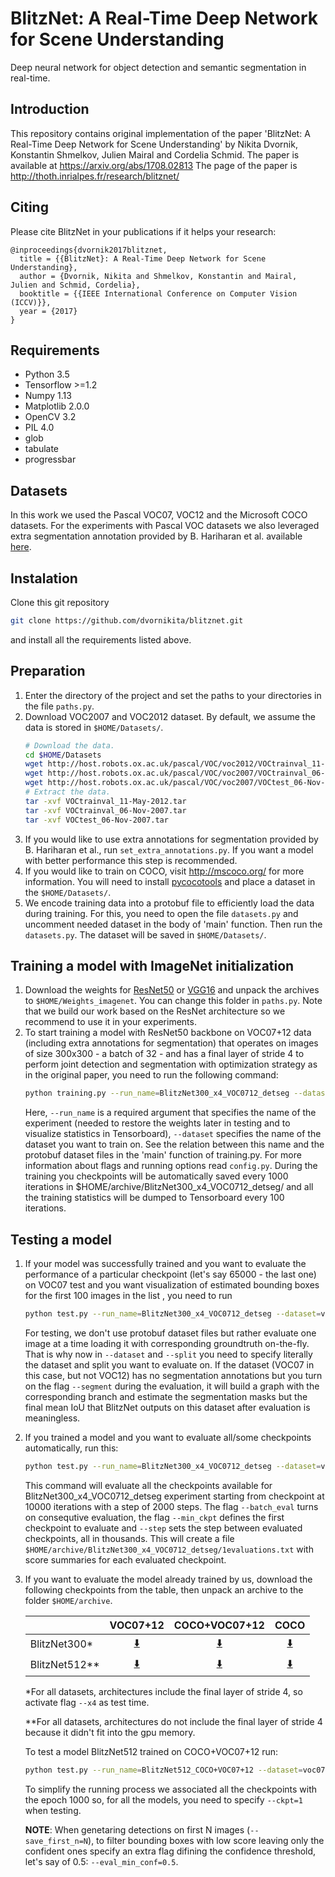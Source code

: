 # BlitzNet: A Real-Time Deep Network for Scene Understanding

 Deep neural network for object detection and semantic segmentation in real-time.

## Introduction
This repository contains original implementation of the paper 'BlitzNet: A Real-Time Deep Network for Scene Understanding' by Nikita Dvornik, Konstantin Shmelkov, Julien Mairal and Cordelia Schmid.
The paper is available at https://arxiv.org/abs/1708.02813
The page of the paper is http://thoth.inrialpes.fr/research/blitznet/

## Citing
Please cite BlitzNet in your publications if it helps your research:

    @inproceedings{dvornik2017blitznet,
      title = {{BlitzNet}: A Real-Time Deep Network for Scene Understanding},
      author = {Dvornik, Nikita and Shmelkov, Konstantin and Mairal, Julien and Schmid, Cordelia},
      booktitle = {{IEEE International Conference on Computer Vision (ICCV)}},
      year = {2017}
    }

## Requirements
* Python 3.5
* Tensorflow >=1.2
* Numpy 1.13
* Matplotlib 2.0.0
* OpenCV 3.2
* PIL 4.0
* glob
* tabulate
* progressbar

## Datasets
In this work we used the Pascal VOC07, VOC12 and the Microsoft COCO datasets. For the experiments with Pascal VOC datasets we also leveraged extra segmentation annotation provided by B. Hariharan et al. available [here](http://home.bharathh.info/pubs/codes/SBD/download.html).

## Instalation
Clone this git repository
```sh
git clone https://github.com/dvornikita/blitznet.git
```
and install all the requirements listed above.

## Preparation
1. Enter the directory of the project and set the paths to your directories in the file `paths.py`.
2. Download VOC2007 and VOC2012 dataset. By default, we assume the data is stored in `$HOME/Datasets/`.
    ```sh
    # Download the data.
    cd $HOME/Datasets
    wget http://host.robots.ox.ac.uk/pascal/VOC/voc2012/VOCtrainval_11-May-2012.tar
    wget http://host.robots.ox.ac.uk/pascal/VOC/voc2007/VOCtrainval_06-Nov-2007.tar
    wget http://host.robots.ox.ac.uk/pascal/VOC/voc2007/VOCtest_06-Nov-2007.tar
    # Extract the data.
    tar -xvf VOCtrainval_11-May-2012.tar
    tar -xvf VOCtrainval_06-Nov-2007.tar
    tar -xvf VOCtest_06-Nov-2007.tar
    ```
3. If you would like to use extra annotations for segmentation provided by B. Hariharan et al., run `set_extra_annotations.py`. If you want a model with better performance this step is recommended.
4. If you would like to train on COCO, visit http://mscoco.org/ for more information. You will need to install [pycocotools](https://github.com/pdollar/coco) and place a dataset in the `$HOME/Datasets/`.
5. We encode training data into a protobuf file to efficiently load the data during training. For this, you need to open the file `datasets.py` and uncomment needed dataset in the body of 'main' function. Then run the `datasets.py`. The dataset will be saved in `$HOME/Datasets/`.

## Training a model with ImageNet initialization
1. Download the weights for [ResNet50](https://drive.google.com/open?id=0B7XqhdpFpfcIdWRTX1JSOEhubXM) or [VGG16](https://drive.google.com/open?id=0B7XqhdpFpfcITnk4X1p3ZDRqQmc) and unpack the archives to `$HOME/Weights_imagenet`. You can change this folder in `paths.py`. Note that we build our work based on the ResNet architecture so we recommend to use it in your experiments.
2. To start training a model with ResNet50 backbone on VOC07+12 data (including extra annotations for segmentation) that operates on images of size 300x300 - a batch of 32 - and has a final layer of stride 4 to perform joint detection and segmentation with optimization strategy as in the original paper, you need to run the following command:
    ```sh
    python training.py --run_name=BlitzNet300_x4_VOC0712_detseg --dataset=voc07+12-segment --trunk=resnet50 --x4 --batch_size=32 --optimizer=adam --max_iterations=65000 --lr_decay 40000 50000
    ```
    Here, `--run_name` is a required argument that specifies the name of the experiment (needed to restore the weights later in testing and to visualize statistics in Tensorboard), `--dataset` specifies the name of the dataset you want to train on. See the relation between this name and the protobuf dataset files in the 'main' function of training.py. For more information about flags and running options read `config.py`.
    During the training you checkpoints will be automatically saved every 1000 iterations in $HOME/archive/BlitzNet300_x4_VOC0712_detseg/ and all the training statistics will be dumped to Tensorboard every 100 iterations.

## Testing a model
1. If your model was successfully trained and you want to evaluate the performance of a particular checkpoint (let's say 65000 - the last one) on VOC07 test and you want visualization of estimated bounding boxes for the first 100 images in the list , you need to run
    ```sh
    python test.py --run_name=BlitzNet300_x4_VOC0712_detseg --dataset=voc07 --split=test --image_size=300 --x4 --detect --segment --ckpt=65 --save_first_n=100
    ```
    For testing, we don't use protobuf dataset files but rather evaluate one image at a time loading it with corresponding groundtruth on-the-fly. That is why now in `--dataset` and `--split` you need to specify literally the dataset and split you want to evaluate on.
    If the dataset (VOC07 in this case, but not VOC12) has no segmentation annotations but you turn on the flag `--segment` during the evaluation, it will build a graph with the corresponding branch and estimate the segmentation masks but the final mean IoU that BlitzNet outputs on this dataset after evaluation is meaningless.
2. If you trained a model and you want to evaluate all/some checkpoints automatically, run this:
    ```sh
    python test.py --run_name=BlitzNet300_x4_VOC0712_detseg --dataset=voc07 --split=test --x4 --detect --segment --batch_eval --min_ckpt=10 --step=2
    ```
    This command will evaluate all the checkpoints available for BlitzNet300_x4_VOC0712_detseg experiment starting from checkpoint at 10000 iterations with a step of 2000 steps. The flag `--batch_eval` turns on consequtive evaluation, the flag `--min_ckpt` defines the first checkpoint to evaluate and `--step` sets the step between evaluated checkpoints, all in thousands. This will create a file `$HOME/archive/BlitzNet300_x4_VOC0712_detseg/1evaluations.txt` with score summaries for each evaluated checkpoint.
3. If you want to evaluate the model already trained by us, download the following checkpoints from the table, then unpack an archive to the folder `$HOME/archive`.

    |             | VOC07+12          | COCO+VOC07+12     | COCO              |
    | :---         |     :---:      |          :---: | :---: |
    | BlitzNet300* | [:arrow_down:](https://drive.google.com/open?id=0B7XqhdpFpfcIcTNtVU9VeHRLcG8) | [:arrow_down:](https://drive.google.com/open?id=0B7XqhdpFpfcIV2hqOWswU01zdlU) | [:arrow_down:](https://drive.google.com/open?id=0B7XqhdpFpfcIN2tSOEJ4d2FmVTg) |
    | BlitzNet512** | [:arrow_down:](https://drive.google.com/open?id=0B7XqhdpFpfcIYmtkYTlSalBtaUk) | [:arrow_down:](https://drive.google.com/open?id=0B7XqhdpFpfcIdGVjN2c5dUlvWEU) | [:arrow_down:](https://drive.google.com/open?id=0B7XqhdpFpfcIU3U1U3poaDdwME0) |

    *For all datasets, architectures include the final layer of stride 4, so activate flag `--x4` as test time.

    **For all datasets, architectures do not include the final layer of stride 4 because it didn't fit into the gpu memory.

    To test a model BlitzNet512 trained on COCO+VOC07+12 run:
    ```sh
    python test.py --run_name=BlitzNet512_COCO+VOC07+12 --dataset=voc07 --split=test --image_size=512 --detect --segment --ckpt=1
    ```
    To simplify the running process we associated all the checkpoints with the epoch 1000 so, for all the models, you need to specify `--ckpt=1` when testing.
    
    __NOTE__: When genetaring detections on first N images (```--save_first_n=N```), to filter bounding boxes  with low score leaving only the confident ones specify an extra flag difining the confidence threshold, let's say of 0.5: ```--eval_min_conf=0.5```. 
